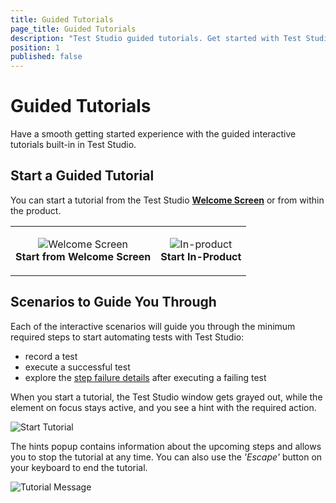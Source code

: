 ```yaml
---
title: Guided Tutorials
page_title: Guided Tutorials
description: "Test Studio guided tutorials. Get started with Test Studio with interactive guided tutorials. "
position: 1
published: false
---
```

# Guided Tutorials

Have a smooth getting started experience with the guided interactive tutorials built-in in Test Studio.

## Start a Guided Tutorial

You can start a tutorial from the Test Studio [**Welcome Screen**](/automated-tests/customize-project/welcome-screen#get-started) or from within the product.

<table id="no-table" style="border:none;">
<tr style="text-align: center; background-color: transparent; border:none;">
<td style="text-align: center; background-color: transparent; border:none;">

![Welcome Screen][1]<br>**Start from Welcome Screen**</td>
<td style="text-align: center; background-color: transparent; border:none;">

![In-product][2]<br>**Start In-Product**</td>
</tr>
</table>

## Scenarios to Guide You Through

Each of the interactive scenarios will guide you through the minimum required steps to start automating tests with Test Studio:

- record a test
- execute a successful test
- explore the [step failure details]() after executing a failing test

When you start a tutorial, the Test Studio window gets grayed out, while the element on focus stays active, and you see a hint with the required action.

![Start Tutorial][3]

The hints popup contains information about the upcoming steps and allows you to stop the tutorial at any time. You can also use the *'Escape'* button on your keyboard to end the tutorial.

![Tutorial Message][4]

[1]: /img/automated-tests/customize-project/guided-tutorials/fig1.png
[2]: /img/automated-tests/customize-project/guided-tutorials/fig2.png
[3]: /img/automated-tests/customize-project/guided-tutorials/fig3.png
[4]: /img/automated-tests/customize-project/guided-tutorials/fig4.png
